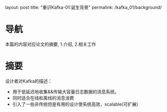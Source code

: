 layout: post
title: "重识Kafka-01:诞生背景"
permalink: /kafka_01/background/

# 导航
本篇的内容对应论文的摘要, 1.介绍, 2.相关工作

# 摘要
设计者对Kafka的描述：  
- 用于低延迟地收集&&传输大容量日志数据的消息系统。  
- 同时适合在线和离线的消息消费
- 引入了一些非传统但是有用的设计使系统高效，scalable(可扩展)
